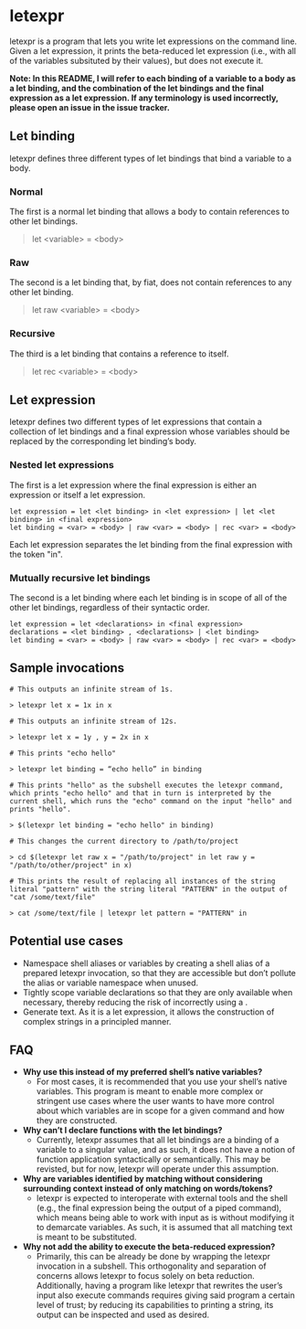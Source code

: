 # letexpr

letexpr is a program that lets you write let expressions on the command line. Given a let expression, it prints the beta-reduced let expression (i.e., with all of the variables subsituted by their values), but does not execute it.

**Note: In this README, I will refer to each binding of a variable to a body as a let binding, and the combination of the let bindings and the final expression as a let expression. If any terminology is used incorrectly, please open an issue in the issue tracker.**

## Let binding

letexpr defines three different types of let bindings that bind a variable to a body.

### Normal

The first is a normal let binding that allows a body to contain references to other let bindings.

> let \<variable\> = \<body\>

### Raw

The second is a let binding that, by fiat, does not contain references to any other let binding.

> let raw \<variable\> = \<body\>

### Recursive

The third is a let binding that contains a reference to itself.

> let rec \<variable\> = \<body\>

## Let expression

letexpr defines two different types of let expressions that contain a collection of let bindings and a final expression whose variables should be replaced by the corresponding let binding’s body.

### Nested let expressions

The first is a let expression where the final expression is either an expression or itself a let expression.

```
let expression = let <let binding> in <let expression> | let <let binding> in <final expression>
let binding = <var> = <body> | raw <var> = <body> | rec <var> = <body>
```

Each let expression separates the let binding from the final expression with the token "in".

### Mutually recursive let bindings

The second is a let binding where each let binding is in scope of all of the other let bindings, regardless of their syntactic order.

```
let expression = let <declarations> in <final expression>
declarations = <let binding> , <declarations> | <let binding>
let binding = <var> = <body> | raw <var> = <body> | rec <var> = <body>
```

## Sample invocations
```
# This outputs an infinite stream of 1s.

> letexpr let x = 1x in x
```
```
# This outputs an infinite stream of 12s.

> letexpr let x = 1y , y = 2x in x
```
```
# This prints "echo hello"

> letexpr let binding = “echo hello” in binding
```
```
# This prints "hello" as the subshell executes the letexpr command, which prints "echo hello" and that in turn is interpreted by the current shell, which runs the "echo" command on the input "hello" and prints "hello".

> $(letexpr let binding = "echo hello" in binding)
```
```
# This changes the current directory to /path/to/project

> cd $(letexpr let raw x = "/path/to/project" in let raw y = "/path/to/other/project" in x)
```
```
# This prints the result of replacing all instances of the string literal "pattern" with the string literal "PATTERN" in the output of "cat /some/text/file"

> cat /some/text/file | letexpr let pattern = "PATTERN" in
```

## Potential use cases
- Namespace shell aliases or variables by creating a shell alias of a prepared letexpr invocation, so that they are accessible but don’t pollute the alias or variable namespace when unused.
- Tightly scope variable declarations so that they are only available when necessary, thereby reducing the risk of incorrectly using a .
- Generate text. As it is a let expression, it allows the construction of complex strings in a principled manner.

## FAQ
- **Why use this instead of my preferred shell’s native variables?**
  - For most cases, it is recommended that you use your shell’s native variables. This program is meant to enable more complex or stringent use cases where the user wants to have more control about which variables are in scope for a given command and how they are constructed.
- **Why can’t I declare functions with the let bindings?**
  - Currently, letexpr assumes that all let bindings are a binding of a variable to a singular value, and as such, it does not have a notion of function application syntactically or semantically. This may be revisted, but for now, letexpr will operate under this assumption.
- **Why are variables identified by matching without considering surrounding context instead of only matching on words/tokens?**
  - letexpr is expected to interoperate with external tools and the shell (e.g., the final expression being the output of a piped command), which means being able to work with input as is without modifying it to demarcate variables. As such, it is assumed that all matching text is meant to be substituted.
- **Why not add the ability to execute the beta-reduced expression?**
  - Primarily, this can be already be done by wrapping the letexpr invocation in a subshell. This orthogonality and separation of concerns allows letexpr to focus solely on beta reduction. Additionally, having a program like letexpr that rewrites the user’s input also execute commands requires giving said program a certain level of trust; by reducing its capabilities to printing a string, its output can be inspected and used as desired.
